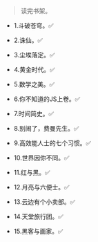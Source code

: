 >读完书架。

- 1.斗破苍穹。✅

- 2.诛仙。✅

- 3.尘埃落定。✅

- 4.黄金时代。✅

- 5.数学之美。✅

- 6.你不知道的JS上卷。✅

- 7.时间简史。✅

- 8.别闹了，费曼先生。✅

- 9.高效能人士的七个习惯。✅

- 10.世界因你不同。✅

- 11.红与黑。✅

- 12.月亮与六便士。✅

- 13.云边有个小卖部。✅

- 14.天堂旅行团。✅

- 15.黑客与画家。✅
